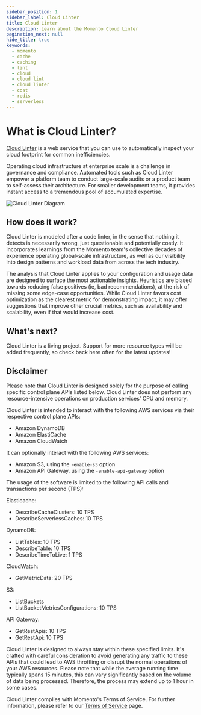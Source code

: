 ```yaml
---
sidebar_position: 1
sidebar_label: Cloud Linter
title: Cloud Linter
description: Learn about the Momento Cloud Linter
pagination_next: null
hide_title: true
keywords:
  - momento
  - cache
  - caching
  - lint
  - cloud
  - cloud lint
  - cloud linter
  - cost
  - redis
  - serverless
---
```


# What is Cloud Linter?

[Cloud Linter](https://console.gomomento.com/cloud-linter) is a web service that you can use to automatically inspect your cloud footprint for common inefficiencies.

Operating cloud infrastructure at enterprise scale is a challenge in governance and compliance. Automated tools such as Cloud Linter empower a platform team to conduct large-scale audits or a product team to self-assess their architecture. For smaller development teams, it provides instant access to a tremendous pool of accumulated expertise.

![Cloud Linter Diagram](@site/static/img/cloud-linter/cloud-linter-diagram.png)

## How does it work?
Cloud Linter is modeled after a code linter, in the sense that nothing it detects is necessarily wrong, just questionable and potentially costly. It incorporates learnings from the Momento team's collective decades of experience operating global-scale infrastructure, as well as our visibility into design patterns and workload data from across the tech industry.

The analysis that Cloud Linter applies to your configuration and usage data are designed to surface the most actionable insights. Heuristics are biased towards reducing false positives (ie, bad recommendations), at the risk of missing some edge-case opportunities. While Cloud Linter favors cost optimization as the clearest metric for demonstrating impact, it may offer suggestions that improve other crucial metrics, such as availability and scalability, even if that would increase cost.

## What's next?
Cloud Linter is a living project. Support for more resource types will be added frequently, so check back here often for the latest updates!

## Disclaimer
Please note that Cloud Linter is designed solely for the purpose of calling specific control plane APIs listed below. Cloud Linter does not perform any resource-intensive operations on production services' CPU and memory.

Cloud Linter is intended to interact with the following AWS services via their respective control plane APIs:
- Amazon DynamoDB
- Amazon ElastiCache
- Amazon CloudWatch

It can optionally interact with the following AWS services:
- Amazon S3, using the `-enable-s3` option
- Amazon API Gateway, using the `-enable-api-gateway` option

The usage of the software is limited to the following API calls and transactions per second (TPS):

Elasticache:
- DescribeCacheClusters: 10 TPS
- DescribeServerlessCaches: 10 TPS

DynamoDB:
- ListTables: 10 TPS
- DescribeTable: 10 TPS
- DescribeTimeToLive: 1 TPS

CloudWatch:
- GetMetricData: 20 TPS

S3:
- ListBuckets
- ListBucketMetricsConfigurations: 10 TPS

API Gateway:
- GetRestApis: 10 TPS
- GetRestApi: 10 TPS

Cloud Linter is designed to always stay within these specified limits. It's crafted with careful consideration to avoid generating any traffic to these APIs that could lead to AWS throttling or disrupt the normal operations of your AWS resources.
Please note that while the average running time typically spans 15 minutes, this can vary significantly based on the volume of data being processed. Therefore, the process may extend up to 1 hour in some cases.

Cloud Linter complies with Momento's Terms of Service. For further information, please refer to our [Terms of Service](https://www.gomomento.com/terms-of-service) page. 
